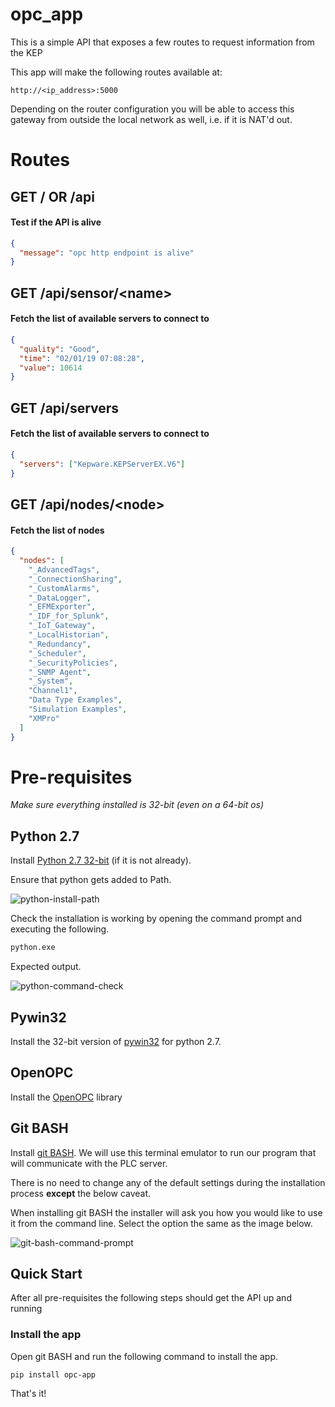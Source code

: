 # **opc_app**

This is a simple API that exposes a few routes to request information from the KEP

This app will make the following routes available at:

```
http://<ip_address>:5000
```

Depending on the router configuration you will be able to access this gateway from outside the local network as well, i.e. if it is NAT'd out.

# Routes

## **GET** / OR /api

#### Test if the API is alive

```json
{
  "message": "opc http endpoint is alive"
}
```

## **GET** /api/sensor/\<name>

#### Fetch the list of available servers to connect to

```json
{
  "quality": "Good",
  "time": "02/01/19 07:08:28",
  "value": 10614
}
```

## **GET** /api/servers

#### Fetch the list of available servers to connect to

```json
{
  "servers": ["Kepware.KEPServerEX.V6"]
}
```

## **GET** /api/nodes/\<node>

#### Fetch the list of nodes

```json
{
  "nodes": [
    "_AdvancedTags",
    "_ConnectionSharing",
    "_CustomAlarms",
    "_DataLogger",
    "_EFMExporter",
    "_IDF_for_Splunk",
    "_IoT_Gateway",
    "_LocalHistorian",
    "_Redundancy",
    "_Scheduler",
    "_SecurityPolicies",
    "_SNMP Agent",
    "_System",
    "Channel1",
    "Data Type Examples",
    "Simulation Examples",
    "XMPro"
  ]
}
```

# Pre-requisites

_Make sure everything installed is 32-bit (even on a 64-bit os)_

## Python 2.7

Install [Python 2.7 32-bit](https://www.python.org/ftp/python/2.7.15/python-2.7.15.msi) (if it is not already).

Ensure that python gets added to Path.

![python-install-path](docs/images/python-install-path.jpg)

Check the installation is working by opening the command prompt and executing the following.

```bash
python.exe
```

Expected output.

![python-command-check](docs/images/python-command-check.jpg)

## Pywin32

Install the 32-bit version of [pywin32](https://github.com/mhammond/pywin32/releases/download/b224/pywin32-224.win32-py2.7.exe) for python 2.7.

## OpenOPC

Install the [OpenOPC](https://sourceforge.net/projects/openopc/files/openopc/1.3.1/OpenOPC-1.3.1.win32-py2.7.exe/download) library

## Git BASH

Install [git BASH](https://github.com/git-for-windows/git/releases/download/v2.20.1.windows.1/Git-2.20.1-32-bit.exe). We will use this terminal emulator to run our program that will communicate with the PLC server.

There is no need to change any of the default settings during the installation process **except** the below caveat.

When installing git BASH the installer will ask you how you would like to use it from the command line. Select the option the same as the image below.

![git-bash-command-prompt](docs/images/git-bash-command-prompt.jpg)

## Quick Start

After all pre-requisites the following steps should get the API up and running

### Install the app

Open git BASH and run the following command to install the app.

```
pip install opc-app
```

That's it!
